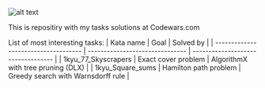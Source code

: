 
![alt text](https://www.codewars.com/users/harjke/badges/large)

This is repositiry with my tasks solutions at Codewars.com

List of most interesting tasks:
| Kata name                            | Goal                            | Solved by                          |
| ------------------------------------ | ------------------------------- | ---------------------------------- |
| 1kyu_77_Skyscrapers                  | Exact cover problem             | AlgorithmX with tree pruning (DLX) |
| 1kyu_Square_sums                     | Hamilton path problem           | Greedy search with Warnsdorff rule |